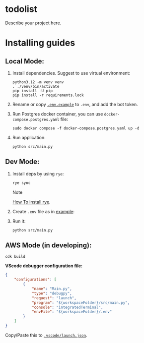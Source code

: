 # todolist

Describe your project here.


# Installing guides

## Local Mode:
1. Install dependencies. Suggest to use virtual environment:
    ```
    python3.12 -m venv venv
    . ./venv/bin/activate
    pip install -U pip
    pip install -r requirements.lock
    ```

2. Rename or copy [`.env.example`](.env.example) to `.env`, and add the bot token.
3. Run Postgres docker container, you can use `docker-compose.postgres.yaml` file:
    ```
    sudo docker compose -f docker-compose.postgres.yaml up -d
    ```
4. Run application:
    ```
    python src/main.py
    ```

## Dev Mode:

1. Install deps by using `rye`:
    ```bash
    rye sync
    ```

    > [!NOTE]  
    > [How To install rye](https://rye.astral.sh/guide/installation/).

2. Create `.env` file as in [example](.env.example):
3. Run it:
    ```
    python src/main.py
    ```


## AWS Mode (in developing):

```
cdk build
```


**VScode debugger configuration file:**
```json
{
    "configurations": [
        {
            "name": "Main.py",
            "type": "debugpy",
            "request": "launch",
            "program": "${workspaceFolder}/src/main.py",
            "console": "integratedTerminal",
            "envFile": "${workspaceFolder}/.env"
        }
    ]
}
```
Copy/Paste this to [`.vscode/launch.json`](.vscode/launch.json).